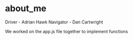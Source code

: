 # about_me

Driver - Adrian Hawk
Navigator - Dan Cartwright

We worked on the app.js file together to implement functions
